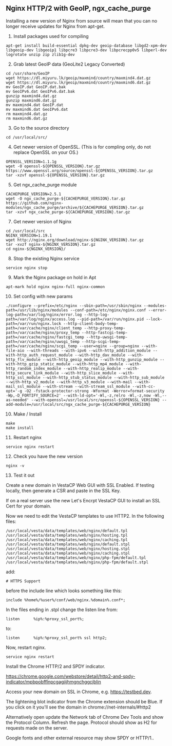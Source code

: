 ## Nginx HTTP/2 with GeoIP, ngx_cache_purge

Installing a new version of Nginx from source will mean that you can no longer receive updates for Nginx from apt-get.

1. Install packages used for compiling
```
apt-get install build-essential dpkg-dev geoip-database libgd2-xpm-dev libgeoip-dev libgeoip1 libpcre3 libpcre3-dev libpcrecpp0v5 libperl-dev logrotate unzip zip zlib1g-dev
```
2. Grab latest GeoIP data (GeoLite2 Legacy Converted)
```
cd /usr/share/GeoIP  
wget https://dl.miyuru.lk/geoip/maxmind/country/maxmind4.dat.gz
wget https://dl.miyuru.lk/geoip/maxmind/country/maxmind6.dat.gz
mv GeoIP.dat GeoIP.dat.bak
mv GeoIPv6.dat GeoIPv6.dat.bak
gunzip maxmind4.dat.gz
gunzip maxmind6.dat.gz
mv maxmind4.dat GeoIP.dat
mv maxmind6.dat GeoIPv6.dat
rm maxmind4.dat.gz
rm maxmind6.dat.gz
```
3. Go to the source directory
```
cd /usr/local/src/
```
4. Get newer version of OpenSSL. (This is for compling only, do not replace OpenSSL on your OS.)
```
OPENSSL_VERSION=1.1.1g
wget -O openssl-${OPENSSL_VERSION}.tar.gz https://www.openssl.org/source/openssl-${OPENSSL_VERSION}.tar.gz
tar -xzvf openssl-${OPENSSL_VERSION}.tar.gz
```
5. Get ngx_cache_purge module
```
CACHEPURGE_VERSION=2.5.1
wget -O ngx_cache_purge-${CACHEPURGE_VERSION}.tar.gz https://github.com/nginx-modules/ngx_cache_purge/archive/${CACHEPURGE_VERSION}.tar.gz
tar -xzvf ngx_cache_purge-${CACHEPURGE_VERSION}.tar.gz
```
7. Get newer version of Nginx
```
cd /usr/local/src  
NGINX_VERSION=1.19.1
wget http://nginx.org/download/nginx-${NGINX_VERSION}.tar.gz  
tar -xvzf nginx-${NGINX_VERSION}.tar.gz  
cd nginx-${NGINX_VERSION}/
```
8. Stop the existing Nginx service
```
service nginx stop
```
9. Mark the Nginx package on hold in Apt
```
apt-mark hold nginx nginx-full nginx-common
```
10. Set config with new params
```
./configure --prefix=/etc/nginx --sbin-path=/usr/sbin/nginx --modules-path=/usr/lib/nginx/modules --conf-path=/etc/nginx/nginx.conf --error-log-path=/var/log/nginx/error.log --http-log-path=/var/log/nginx/access.log --pid-path=/var/run/nginx.pid --lock-path=/var/run/nginx.lock --http-client-body-temp-path=/var/cache/nginx/client_temp --http-proxy-temp-path=/var/cache/nginx/proxy_temp --http-fastcgi-temp-path=/var/cache/nginx/fastcgi_temp --http-uwsgi-temp-path=/var/cache/nginx/uwsgi_temp --http-scgi-temp-path=/var/cache/nginx/scgi_temp --user=nginx --group=nginx --with-file-aio --with-threads --with-ipv6 --with-http_addition_module --with-http_auth_request_module --with-http_dav_module --with-http_flv_module --with-http_geoip_module --with-http_gunzip_module --with-http_gzip_static_module --with-http_mp4_module --with-http_random_index_module --with-http_realip_module --with-http_secure_link_module --with-http_slice_module --with-http_ssl_module --with-http_stub_status_module --with-http_sub_module --with-http_v2_module --with-http_v3_module --with-mail --with-mail_ssl_module --with-stream --with-stream_ssl_module --with-cc-opt='-g -O2 -fstack-protector-strong -Wformat -Werror=format-security -Wp,-D_FORTIFY_SOURCE=2' --with-ld-opt='-Wl,-z,relro -Wl,-z,now -Wl,--as-needed' --with-openssl=/usr/local/src/openssl-${OPENSSL_VERSION} --add-module=/usr/local/src/ngx_cache_purge-${CACHEPURGE_VERSION}
```
10. Make / Install
```
make
make install
```
11. Restart nginx
```
service nginx restart
```
12. Check you have the new version
```
nginx -v
```
13. Test it out

Create a new domain in VestaCP Web GUI with SSL Enabled.
If testing locally, then generate a CSR and paste in the SSL Key.

If on a real server use the new Let's Encrpt VestaCP GUI to install an SSL Cert for your domain.

Now we need to edit the VestaCP templates to use HTTP2.
In the following files:
```
/usr/local/vesta/data/templates/web/nginx/default.tpl
/usr/local/vesta/data/templates/web/nginx/hosting.tpl
/usr/local/vesta/data/templates/web/nginx/caching.tpl
/usr/local/vesta/data/templates/web/nginx/default.stpl
/usr/local/vesta/data/templates/web/nginx/hosting.stpl
/usr/local/vesta/data/templates/web/nginx/caching.stpl
/usr/local/vesta/data/templates/web/nginx/php-fpm/default.tpl
/usr/local/vesta/data/templates/web/nginx/php-fpm/default.stpl
```
add:
```
# HTTPS Support

```
before the include line which looks something like this:
```
include %home%/%user%/conf/web/nginx.%domain%.conf*;
```
In the files ending in .stpl change the listen line from:
```
listen      %ip%:%proxy_ssl_port%;
```
to:
```
listen      %ip%:%proxy_ssl_port% ssl http2;
```
Now, restart nginx.
```
service nginx restart
```
Install the Chrome HTTP/2 and SPDY indicator.

https://chrome.google.com/webstore/detail/http2-and-spdy-indicator/mpbpobfflnpcgagjijhmgnchggcjblin

Access your new domain on SSL in Chrome, e.g. https://testbed.dev.

The lightening blot indicator from the Chrome extension should be Blue. If you click on it you'll see the domain in chrome://net-internals/#http2

Alternatively open update the Network tab of Chrome Dev Tools and show the Protocol Column. Refresh the page. Protocol should show as H2 for requests made on the server.

Google fonts and other external resource may show SPDY or HTTP/1..
